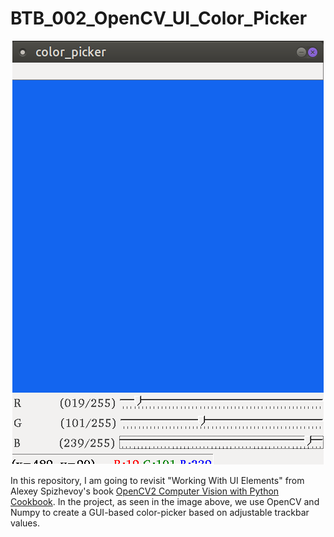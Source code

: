 # BTB_002_OpenCV_UI_Color_Picker

<p align="center">
  <img src="/images/ui_color_picker.png" alt="UI Color Picker">
</p>

In this repository, I am going to revisit "Working With UI Elements" from Alexey Spizhevoy's book [OpenCV2 Computer Vision with Python Cookbook]("https://www.packtpub.com/product/opencv-3-computer-vision-with-python-cookbook/9781788474443"). In the project, as seen in the image above, we use OpenCV and Numpy to create a GUI-based color-picker based on adjustable trackbar values.
